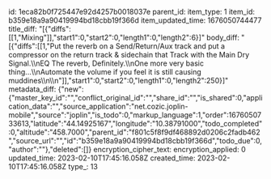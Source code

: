 id: 1eca82b0f725447e92d4257b0018037e
parent_id: 
item_type: 1
item_id: b359e18a9a90419994bd18cbb19f366d
item_updated_time: 1676050744477
title_diff: "[{\"diffs\":[[1,\"Mixing\"]],\"start1\":0,\"start2\":0,\"length1\":0,\"length2\":6}]"
body_diff: "[{\"diffs\":[[1,\"Put the reverb on a Send/Return/Aux track and put a compressor on the return track & sidechain that Track with the Main Dry Signal.\\\nEQ The reverb, Definitely.\\\nOne more very basic thing...\\\nAutomate the volume if you feel it is still causing muddines\\\n\\\n\"]],\"start1\":0,\"start2\":0,\"length1\":0,\"length2\":250}]"
metadata_diff: {"new":{"master_key_id":"","conflict_original_id":"","share_id":"","is_shared":0,"application_data":"","source_application":"net.cozic.joplin-mobile","source":"joplin","is_todo":0,"markup_language":1,"order":1676050733613,"latitude":"44.14925167","longitude":"10.38791000","todo_completed":0,"altitude":"458.7000","parent_id":"f801c5f8f9df468892d0206c2fadb462","source_url":"","id":"b359e18a9a90419994bd18cbb19f366d","todo_due":0,"author":""},"deleted":[]}
encryption_cipher_text: 
encryption_applied: 0
updated_time: 2023-02-10T17:45:16.058Z
created_time: 2023-02-10T17:45:16.058Z
type_: 13